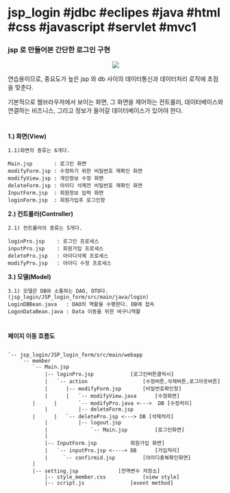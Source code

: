     

# jsp_login #jdbc #eclipes #java #html #css #javascript #servlet #mvc1
<h3> jsp 로 만들어본 간단한 로그인 구현 </h3>


<p align="center">
<img src="https://user-images.githubusercontent.com/103496262/163549112-ff4f4ff9-a2e1-4b62-bef9-3687842165e8.gif">
</p>


연습용이므로, 중요도가 높은 jsp 와 db 사이의 데이터통신과 데이터처리 로직에 초점을 맞춘다. 

기본적으로 웹브라우저에서 보이는 화면, 그 화면을 제어하는 컨트롤러, 데이터베이스와 연결하는 비즈니스, 그리고 정보가 들어갈 데이터베이스가 있어야 한다.
#
**1.) 화면(View)**

	1.1)화면의 종류는 6개다.

	Main.jsp       : 로그인 화면
	modifyForm.jsp : 수정하기 위한 비밀번호 재확인 화면
	modifyView.jsp : 개인정보 수정 화면
	deleteForm.jsp : 아이디 삭제전 비밀번호 재확인 화면  
	InputForm.jsp  : 회원정보 입력 화면
	loginForm.jsp  : 회원가입후 로그인창 

**2.) 컨트롤러(Controller)**

	2.1) 컨트롤러의 종류는 5개다.
	
	loginPro.jsp	: 로그인 프로세스
	inputPro.jsp	: 회원가입 프로세스
	deletePro.jsp	: 아이디삭제 프로세스
	modifyPro.jsp	: 아이디 수정 프로세스

**3.) 모델(Model)**

	3.1) 모델은 DB와 소통하는 DAO, DTO다.
	(jsp_login/JSP_login_form/src/main/java/login)
	LoginDBBean.java   : DAO의 역활을 수행한다. DB에 접속
	LogonDataBean.java : Data 이동을 위한 바구니역활






#
**페이지 이동 흐름도** 
```

`-- jsp_login/JSP_login_form/src/main/webapp
	`-- member
	    `-- Main.jsp 
	        |-- loginPro.jsp			[로그인버튼클릭시]
	        |   `-- action      			[수정버튼,삭제버튼,로그아웃버튼]
	        |      |-- modifyForm.jsp		[비밀번호확인창]
	        |      |   `-- modifyView.java		[수정화면]
		|	   |	   `-- modifyPro.java <--->  DB [수정처리]        
	        |      	   |-- deleteForm.jsp 
		|	   |   `-- deletePro.jsp <---> DB [삭제처리]
	        |          |-- logout.jsp
	        |              `-- Main.jsp 		[로그인화면]
	        |              
	        |-- InputForm.jsp 			회원가입 화면]
	        |   `-- inputPro.jsp <----> DB 		[가입처리]
	        |     `-- confirmid.jsp			[아이디중복확인화면]
		| 
	 	|-- setting.jsp 			[전역변수 저장소]
	        |-- style_member.css			[view style]
	        |-- script.js				[event method]


